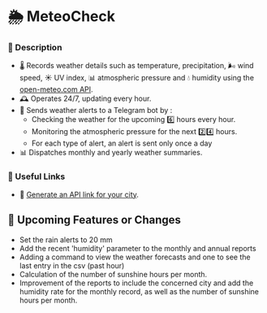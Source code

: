 # 🌦 MeteoCheck 

### 📌 Description 
* 🌡️ Records weather details such as temperature, precipitation, 🌬️ wind speed, ☀️ UV index, 📊 atmospheric pressure and 💧 humidity using the [open-meteo.com API](https://open-meteo.com/en/docs).
* 🕰️ Operates 24/7, updating every hour.
* 🚨 Sends weather alerts to a Telegram bot by :
  * Checking the weather for the upcoming 6️⃣ hours every hour.
  * Monitoring the atmospheric pressure for the next 2️⃣4️⃣ hours.
  * For each type of alert, an alert is sent only once a day
* 📊 Dispatches monthly and yearly weather summaries.

### 🔗 Useful Links
* 🔗 [Generate an API link for your city](https://open-meteo.com/en/docs).

## 🚀 Upcoming Features or Changes
* Set the rain alerts to 20 mm
* Add the recent 'humidity' parameter to the monthly and annual reports
* Adding a command to view the weather forecasts and one to see the last entry in the csv (past hour)
* Calculation of the number of sunshine hours per month.
* Improvement of the reports to include the concerned city and add the humidity rate for the monthly record, as well as the number of sunshine hours per month.
